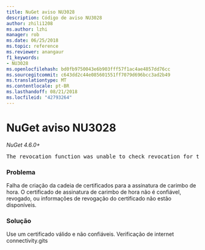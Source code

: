 ```yaml
---
title: NuGet aviso NU3028
description: Código de aviso NU3028
author: zhili1208
ms.author: lzhi
manager: rob
ms.date: 06/25/2018
ms.topic: reference
ms.reviewer: anangaur
f1_keywords:
- NU3028
ms.openlocfilehash: bd0fb9750043e6b903fff57f1ac4ae4857dd76cc
ms.sourcegitcommit: c643dd2c44e085601551ff7079d696bcc3ad2b49
ms.translationtype: MT
ms.contentlocale: pt-BR
ms.lasthandoff: 08/21/2018
ms.locfileid: "42793264"
---
```

# <a name="nuget-warning-nu3028"></a>NuGet aviso NU3028

*NuGet 4.6.0+*

<pre>The revocation function was unable to check revocation for the certificate.</pre>

### <a name="issue"></a>Problema
Falha de criação da cadeia de certificados para a assinatura de carimbo de hora. O certificado de assinatura de carimbo de hora não é confiável, revogado, ou informações de revogação do certificado não estão disponíveis.

### <a name="solution"></a>Solução
Use um certificado válido e não confiáveis. Verificação de internet connectivity.gits

